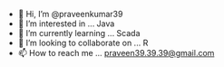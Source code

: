 - 👋 Hi, I’m @praveenkumar39
- 👀 I’m interested in ... Java 
- 🌱 I’m currently learning ... Scada 
- 💞️ I’m looking to collaborate on ... R
- 📫 How to reach me ... praveen39.39.39@gmail.com

<!---
praveenkumar39/praveenkumar39 is a ✨ special ✨ repository because its `README.md` (this file) appears on your GitHub profile.
You can click the Preview link to take a look at your changes.
--->

